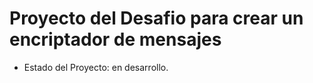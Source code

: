 <h1>Proyecto del Desafio para crear un encriptador de mensajes</h1>

- Estado del Proyecto: en desarrollo.
